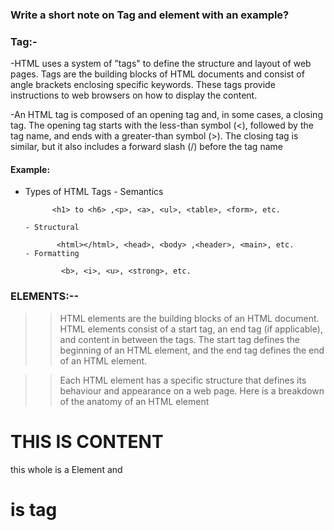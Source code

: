 ### Write a short note on Tag and element with an example?

### Tag:-
-HTML uses a system of "tags" to define the structure and layout of web pages. Tags are the building blocks of 
HTML documents and consist of angle brackets enclosing specific keywords. These tags provide instructions 
to web browsers on how to display the content.


-An HTML tag is composed of an opening tag and, in some cases, a closing tag. The opening tag starts with 
the less-than symbol (<), followed by the tag name, and ends with a greater-than symbol (>). The closing 
tag is similar, but it also includes a forward slash (/) before the tag name

#### Example:
- Types of HTML Tags
      - Semantics

            <h1> to <h6> ,<p>, <a>, <ul>, <table>, <form>, etc.

      - Structural

             <html></html>, <head>, <body> ,<header>, <main>, etc.
      - Formatting

              <b>, <i>, <u>, <strong>, etc.



### ELEMENTS:--
>>HTML elements are the building blocks of an HTML document. HTML elements consist of a start tag, an end 
tag (if applicable), and content in between the tags. The start tag defines the beginning of an HTML 
element, and the end tag defines the end of an HTML element.


>>Each HTML element has a specific structure that defines its behaviour and appearance on a web page. 
Here is a breakdown of the anatomy of an HTML element

<h1>THIS IS CONTENT</h1> this whole is a Element and <h1> is tag 